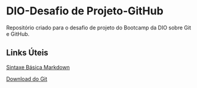 # DIO-Desafio de Projeto-GitHub
Repositório criado para o desafio de projeto do Bootcamp da DIO sobre Git e GitHub.

## Links Úteis
[Sintaxe Básica Markdown](https://www.markdownguide.org/basic-syntax/)

[Download do Git](https://git-scm.com/downloads)
